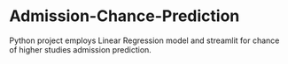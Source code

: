 # Admission-Chance-Prediction
Python project employs Linear Regression model and streamlit for chance of higher studies admission prediction.
